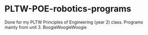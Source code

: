 # PLTW-POE-robotics-programs
Done for my PLTW Principles of Engineering (year 2) class.  Programs mainly from unit 3.
BoogieWoogieWoogie
